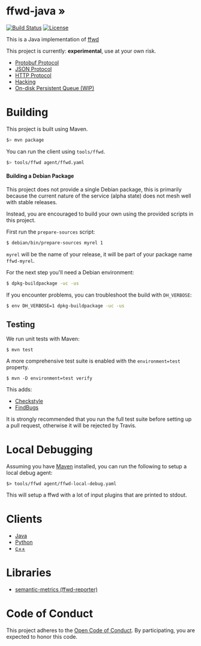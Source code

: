 # ffwd-java &#187;
[![Build Status](https://travis-ci.org/spotify/ffwd.svg?branch=master)](https://travis-ci.org/spotify/ffwd)
[![License](https://img.shields.io/github/license/spotify/ffwd.svg)](LICENSE)


This is a Java implementation of [ffwd](https://github.com/spotify/ffwd-ruby)

This project is currently: __experimental__, use at your own risk.

* [Protobuf Protocol](/modules/protobuf/)
* [JSON Protocol](/modules/json/)
* [HTTP Protocol](/modules/http/)
* [Hacking](docs/hacking.md)
* [On-disk Persistent Queue (WIP)](docs/on-disk-queue.md)

# Building

This project is built using Maven.

```bash
$> mvn package
```

You can run the client using `tools/ffwd`.

```bash
$> tools/ffwd agent/ffwd.yaml
```

#### Building a Debian Package

This project does not provide a single Debian package, this is primarily
because the current nature of the service (alpha state) does not mesh well with
stable releases.

Instead, you are encouraged to build your own using the provided scripts in
this project.

First run the `prepare-sources` script:

```bash
$ debian/bin/prepare-sources myrel 1
```

`myrel` will be the name of your release, it will be part of your package name
`ffwd-myrel`.

For the next step you'll need a Debian environment:

```bash
$ dpkg-buildpackage -uc -us
```

If you encounter problems, you can troubleshoot the build with `DH_VERBOSE`:

```bash
$ env DH_VERBOSE=1 dpkg-buildpackage -uc -us
```

## Testing

We run unit tests with Maven:

```
$ mvn test
```

A more comprehensive test suite is enabled with the `environment=test`
property.

```
$ mvn -D environment=test verify
```

This adds:

* [Checkstyle](http://checkstyle.sourceforge.net/)
* [FindBugs](http://findbugs.sourceforge.net/)

It is strongly recommended that you run the full test suite before setting up a
pull request, otherwise it will be rejected by Travis.

# Local Debugging

Assuming you have [Maven][maven] installed, you can run the following to setup a local debug agent:

```
$> tools/ffwd agent/ffwd-local-debug.yaml
```

This will setup a ffwd with a lot of input plugins that are printed to stdout.

[maven]: https://maven.apache.org/

# Clients

* [Java](https://github.com/udoprog/ffwd-java-client)
* [Python](https://pypi.python.org/pypi/ffwd)
* [c++](https://github.com/udoprog/libffwd-client)

# Libraries

* [semantic-metrics (ffwd-reporter)](https://github.com/spotify/semantic-metrics)

# Code of Conduct

This project adheres to the [Open Code of Conduct][code-of-conduct]. By
participating, you are expected to honor this code.

[code-of-conduct]: https://github.com/spotify/code-of-conduct/blob/master/code-of-conduct.md
